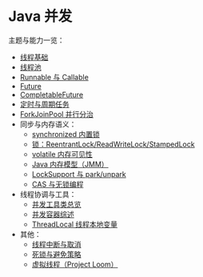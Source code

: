 # Java 并发

主题与能力一览：
- [线程基础](./线程.md)
- [线程池](./线程池.md)
- [Runnable 与 Callable](./Callable&Runnable.md)
- [Future](./Future.md)
- [CompletableFuture](./CompletableFuture.md)
- [定时与周期任务](./定时任务.md)
- [ForkJoinPool 并行分治](./ForkJoinPool.md)
- 同步与内存语义：
  - [synchronized 内置锁](./synchronized.md)
  - [锁：ReentrantLock/ReadWriteLock/StampedLock](./锁.md)
  - [volatile 内存可见性](./volatile.md)
  - [Java 内存模型（JMM）](./JMM.md)
  - [LockSupport 与 park/unpark](./LockSupport.md)
  - [CAS 与无锁编程](./CAS.md)
- 线程协调与工具：
  - [并发工具类总览](./并发工具.md)
  - [并发容器综述](./并发容器.md)
  - [ThreadLocal 线程本地变量](./ThreadLocal.md)
- 其他：
  - [线程中断与取消](./线程中断.md)
  - [死锁与避免策略](./死锁与避免.md)
  - [虚拟线程（Project Loom）](./虚拟线程.md)